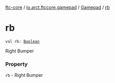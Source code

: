 [ftc-core](../../index.md) / [io.arct.ftccore.gamepad](../index.md) / [Gamepad](index.md) / [rb](./rb.md)

# rb

`val rb: `[`Boolean`](https://kotlinlang.org/api/latest/jvm/stdlib/kotlin/-boolean/index.html)

Right Bumper

### Property

`rb` - Right Bumper
